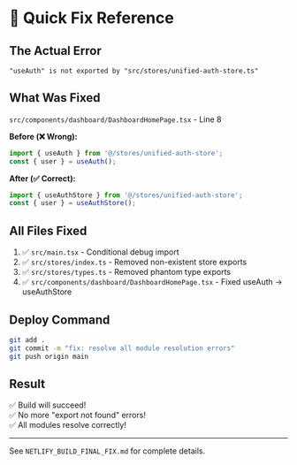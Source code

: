 # 🚨 Quick Fix Reference

## The Actual Error
```
"useAuth" is not exported by "src/stores/unified-auth-store.ts"
```

## What Was Fixed
`src/components/dashboard/DashboardHomePage.tsx` - Line 8

**Before (❌ Wrong):**
```typescript
import { useAuth } from '@/stores/unified-auth-store';
const { user } = useAuth();
```

**After (✅ Correct):**
```typescript
import { useAuthStore } from '@/stores/unified-auth-store';
const { user } = useAuthStore();
```

## All Files Fixed
1. ✅ `src/main.tsx` - Conditional debug import
2. ✅ `src/stores/index.ts` - Removed non-existent store exports
3. ✅ `src/stores/types.ts` - Removed phantom type exports
4. ✅ `src/components/dashboard/DashboardHomePage.tsx` - Fixed useAuth → useAuthStore

## Deploy Command
```bash
git add .
git commit -m "fix: resolve all module resolution errors"
git push origin main
```

## Result
✅ Build will succeed!  
✅ No more "export not found" errors!  
✅ All modules resolve correctly!  

---
See `NETLIFY_BUILD_FINAL_FIX.md` for complete details.
